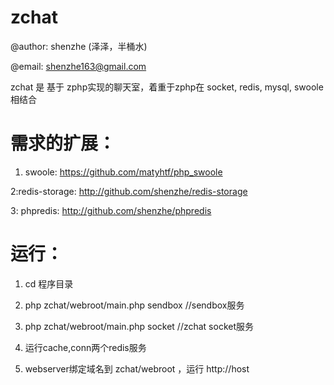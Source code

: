 zchat
====

@author: shenzhe (泽泽，半桶水)

@email: shenzhe163@gmail.com

zchat 是 基于 zphp实现的聊天室，着重于zphp在 socket, redis, mysql, swoole相结合

需求的扩展：
=========

1) swoole: https://github.com/matyhtf/php_swoole

2:redis-storage: http://github.com/shenzhe/redis-storage

3: phpredis: http://github.com/shenzhe/phpredis

运行：
======

1) cd 程序目录

2) php zchat/webroot/main.php sendbox   //sendbox服务

3) php zchat/webroot/main.php socket    //zchat socket服务

4) 运行cache,conn两个redis服务

5) webserver绑定域名到 zchat/webroot ，运行 http://host


